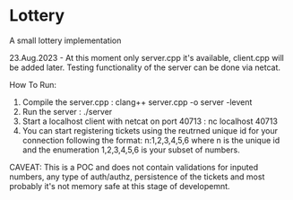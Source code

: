 # Lottery
A small lottery implementation

23.Aug.2023 - At this moment only server.cpp it's available, client.cpp will be added later. Testing functionality of the server can be done via netcat.

How To Run:

1. Compile the server.cpp : clang++ server.cpp -o server -levent
2. Run the server : ./server
3. Start a localhost client with netcat on port 40713 : nc localhost 40713
4. You can start registering tickets using the reutrned unique id for your connection following the format: n:1,2,3,4,5,6 where n is the unique id and the enumeration 1,2,3,4,5,6 is your subset of numbers.

CAVEAT: This is a POC and does not contain validations for inputed numbers, any type of auth/authz, persistence of the tickets and most probably it's not memory safe at this stage of developemnt. 
